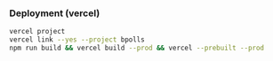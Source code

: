 ### Deployment (vercel)

```bash
vercel project
vercel link --yes --project bpolls
npm run build && vercel build --prod && vercel --prebuilt --prod
```